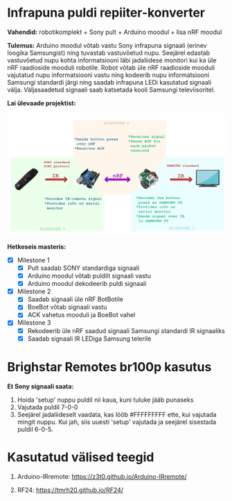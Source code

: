 # Infrapuna puldi repiiter-konverter

**Vahendid:** robotikomplekt + Sony pult + Arduino moodul + lisa nRF moodul

**Tulemus:** Arduino moodul võtab vastu Sony infrapuna signaali (erinev loogika Samsungist) ning tuvastab vastuvõetud nupu. Seejärel edastab vastuvõetud nupu kohta informatsiooni läbi jadaliidese monitori kui ka üle nRF raadioside mooduli robotile. Robot võtab üle nRF raadioside mooduli vajutatud nupu informatsiooni vastu ning kodeerib nupu informatsiooni Samsungi standardi järgi ning saadab infrapuna LEDi kasutatud signaali välja. Väljasaadetud signaali saab katsetada kooli Samsungi televiisoritel.

**Lai ülevaade projektist:**

![Project overview](images/infographic.png)

**Hetkeseis masteris:**

- [x] Milestone 1
  - [x] Pult saadab SONY standardiga signaali
  - [x] Arduino moodul võtab puldilt signaali vastu
  - [x] Arduino moodul dekodeerib puldi signaali 
- [x] Milestone 2
  - [x] Saadab signaali üle nRF BotBotile
  - [x] BoeBot võtab signaali vastu
  - [x] ACK vahetus mooduli ja BoeBot vahel
- [x] Milestone 3
  - [x] Rekodeerib üle nRF saadud signaali Samsungi standardi IR signaaliks
  - [x] Saadab signaali IR LEDiga Samsung telerile

# Brighstar Remotes br100p kasutus

**Et Sony signaali saata:**

1. Hoida 'setup' nuppu puldil nii kaua, kuni tuluke jääb punaseks 
2. Vajutada puldil 7-0-0 
3. Seejärel jadaliideselt vaadata, kas lööb #FFFFFFFFF ette, kui vajutada mingit nuppu. Kui jah, siis uuesti 'setup' vajutada ja seejärel sisestada puldil 6-0-5.

# Kasutatud välised teegid

1) Arduino-IRremote: https://z3t0.github.io/Arduino-IRremote/

2) RF24: https://tmrh20.github.io/RF24/